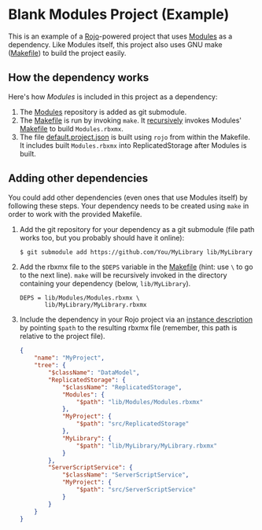 # Blank Modules Project (Example)

This is an example of a [Rojo](https://github.com/Roblox/rojo)-powered project that uses [Modules](https://github.com/Ozzypig/Modules) as a dependency. Like Modules itself, this project also uses GNU make ([Makefile](Makefile)) to build the project easily.

## How the dependency works

Here's how _Modules_ is included in this project as a dependency:

1. The [Modules](https://github.com/Ozzypig/Modules) repository is added as git submodule.
2. The [Makefile](Makefile) is run by invoking `make`. It [recursively](https://www.gnu.org/software/make/manual/html_node/Recursion.html) invokes Modules' [Makefile](https://github.com/Ozzypig/Modules/blob/master/Makefile) to build `Modules.rbxmx`.
3. The file [default.project.json](default.project.json) is built using `rojo` from within the Makefile. It includes built `Modules.rbxmx` into ReplicatedStorage after Modules is built.

## Adding other dependencies

You could add other dependencies (even ones that use Modules itself) by following these steps. Your dependency needs to be created using `make` in order to work with the provided Makefile.

1. Add the git repository for your dependency as a git submodule (file path works too, but you probably should have it online):

    ```bash
    $ git submodule add https://github.com/You/MyLibrary lib/MyLibrary
    ```

2. Add the rbxmx file to the `$DEPS` variable in the [Makefile](Makefile) (hint: use `\` to go to the next line). `make` will be recursively invoked in the directory containing your dependency (below, `lib/MyLibrary`).

    ```
    DEPS = lib/Modules/Modules.rbxmx \
           lib/MyLibrary/MyLibrary.rbxmx
    ```

3. Include the dependency in your Rojo project via an [instance description](https://rojo.space/docs/0.5.x/reference/project-format/#instance-description) by pointing `$path` to the resulting rbxmx file (remember, this path is relative to the project file).

    ```json
    {
        "name": "MyProject",
        "tree": {
            "$className": "DataModel",
            "ReplicatedStorage": {
                "$className": "ReplicatedStorage",
                "Modules": {
                    "$path": "lib/Modules/Modules.rbxmx"
                },
                "MyProject": {
                    "$path": "src/ReplicatedStorage"
                },
                "MyLibrary": {
                    "$path": "lib/MyLibrary/MyLibrary.rbxmx"
                }
            },
            "ServerScriptService": {
                "$className": "ServerScriptService",
                "MyProject": {
                    "$path": "src/ServerScriptService"
                }
            }
        }
    }
    ```
